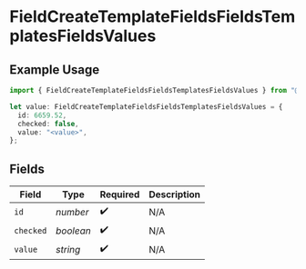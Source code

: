# FieldCreateTemplateFieldsFieldsTemplatesFieldsValues

## Example Usage

```typescript
import { FieldCreateTemplateFieldsFieldsTemplatesFieldsValues } from "@documenso/sdk-typescript/models/operations";

let value: FieldCreateTemplateFieldsFieldsTemplatesFieldsValues = {
  id: 6659.52,
  checked: false,
  value: "<value>",
};
```

## Fields

| Field              | Type               | Required           | Description        |
| ------------------ | ------------------ | ------------------ | ------------------ |
| `id`               | *number*           | :heavy_check_mark: | N/A                |
| `checked`          | *boolean*          | :heavy_check_mark: | N/A                |
| `value`            | *string*           | :heavy_check_mark: | N/A                |